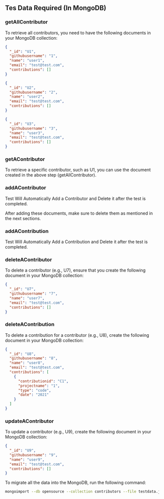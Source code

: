 ## Tes Data Required (In MongoDB)

### getAllContributor

To retrieve all contributors, you need to have the following documents in your MongoDB collection:

```json
{
  "_id": "U1",
  "githubusername": "1",
  "name": "user1",
  "email": "test@test.com",
  "contributions": []
}
```

```json
{
  "_id": "U2",
  "githubusername": "2",
  "name": "user2",
  "email": "test@test.com",
  "contributions": []
}
```

```json
{
  "_id": "U3",
  "githubusername": "3",
  "name": "user3",
  "email": "test@test.com",
  "contributions": []
}
```

### getAContributor

To retrieve a specific contributor, such as U1, you can use the document created in the above step (getAllContributor).

### addAContributor

Test Will Automatically Add a Contributor and Delete it after the test is completed.


After adding these documents, make sure to delete them as mentioned in the next sections.

### addAContribution

Test Will Automatically Add a Contribution and Delete it after the test is completed.

### deleteAContributor

To delete a contributor (e.g., U7), ensure that you create the following document in your MongoDB collection:

```json
{
  "_id": "U7",
  "githubusername": "7",
  "name": "user7",
  "email": "test@test.com",
  "contributions": []
}
```

### deleteAContribution

To delete a contribution for a contributor (e.g., U8), create the following document in your MongoDB collection:

```json
{
  "_id": "U8",
  "githubusername": "8",
  "name": "user8",
  "email": "test@test.com",
  "contributions": [
    {
      "contributionid": "C1",
      "projectname": "1",
      "type": "code",
      "date": "2021"
    }
  ]
}
```

### updateAContributor

To update a contributor (e.g., U9), create the following document in your MongoDB collection:

```json
{
  "_id": "U9",
  "githubusername": "9",
  "name": "user9",
  "email": "test@test.com",
  "contributions": []
}
```

To migrate all the data into the MongoDB, run the following command:

```bash
mongoimport --db opensource --collection contributors --file testdata.json --jsonArray --drop
```